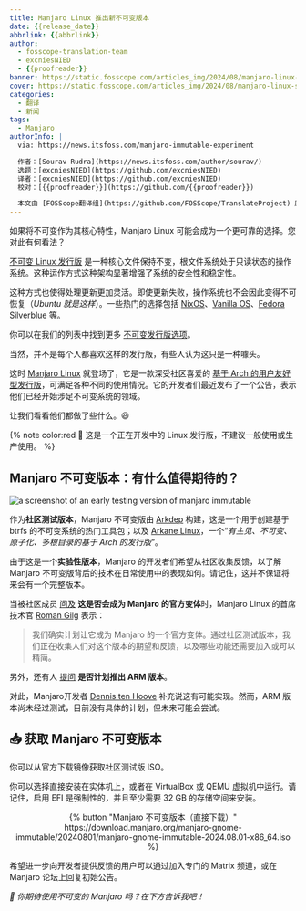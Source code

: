 ```yaml
---
title: Manjaro Linux 推出新不可变版本
date: {{release_date}}
abbrlink: {{abbrlink}}
author:
  - fosscope-translation-team
  - excniesNIED
  - {{proofreader}}
banner: https://static.fosscope.com/articles_img/2024/08/manjaro-linux-starts-experimenting-with-an-immutable-offering/manjaro-immutable.png
cover: https://static.fosscope.com/articles_img/2024/08/manjaro-linux-starts-experimenting-with-an-immutable-offering/manjaro-immutable.png
categories:
  - 翻译
  - 新闻
tags: 
  - Manjaro
authorInfo: |
  via: https://news.itsfoss.com/manjaro-immutable-experiment

  作者：[Sourav Rudra](https://news.itsfoss.com/author/sourav/)
  选题：[excniesNIED](https://github.com/excniesNIED)
  译者：[excniesNIED](https://github.com/excniesNIED)
  校对：[{{proofreader}}](https://github.com/{{proofreader}})

  本文由 [FOSScope翻译组](https://github.com/FOSScope/TranslateProject) 原创编译，[开源观察](https://fosscope.com/) 荣誉推出
---
```


如果将不可变作为其核心特性，Manjaro Linux 可能会成为一个更可靠的选择。您对此有何看法？

<!-- more -->

[不可变 Linux 发行版](https://itsfoss.com/immutable-distro/) 是一种核心文件保持不变，根文件系统处于只读状态的操作系统。这种运作方式这种架构显著增强了系统的安全性和稳定性。

这种方式也使得处理更新更加灵活。即使更新失败，操作系统也不会因此变得不可恢复（*Ubuntu 就是这样*）。一些热门的选择包括 [NixOS](https://nixos.org/)、[Vanilla OS](https://news.itsfoss.com/vanilla-os-2-orchid/)、[Fedora Silverblue](https://fedoraproject.org/silverblue/) 等。

你可以在我们的列表中找到更多 [不可变发行版选项](https://itsfoss.com/immutable-linux-distros/)。

当然，并不是每个人都喜欢这样的发行版，有些人认为这只是一种噱头。

这时 [Manjaro Linux](https://manjaro.org/) 就登场了，它是一款深受社区喜爱的 [基于 Arch 的用户友好型发行版](https://itsfoss.com/arch-based-linux-distros/)，可满足各种不同的使用情况。它的开发者们最近发布了一个公告，表示他们已经开始涉足不可变系统的领域。

让我们看看他们都做了些什么。😃

{% note color:red 🚧 这是一个正在开发中的 Linux 发行版，不建议一般使用或生产使用。 %}

## Manjaro 不可变版本：有什么值得期待的？

![a screenshot of an early testing version of manjaro immutable](https://static.fosscope.com/articles_img/2024/08/manjaro-linux-starts-experimenting-with-an-immutable-offering/Manjaro_Immutable_Testing.jpg)

作为**社区测试版本**，Manjaro 不可变版由 [Arkdep](https://github.com/arkanelinux/arkdep) 构建，这是一个用于创建基于 btrfs 的不可变系统的热门工具包；以及 [Arkane Linux](https://news.itsfoss.com/arkane-linux/)，一个“*有主见、不可变、原子化、多根目录的基于 Arch 的发行版*”。

由于这是一个**实验性版本**，Manjaro 的开发者们希望从社区收集反馈，以了解 Manjaro 不可变版背后的技术在日常使用中的表现如何。请记住，这并不保证将来会有一个完整版本。

当被社区成员 [问及](https://forum.manjaro.org/t/manjaro-immutable-out-now-for-community-testing/166364/2) **这是否会成为 Manjaro 的官方变体**时，Manjaro Linux 的首席技术官 [Roman Gilg](https://www.linkedin.com/in/roman-gilg/) 表示：


> 我们确实计划让它成为 Manjaro 的一个官方变体。通过社区测试版本，我们正在收集人们对这个版本的期望和反馈，以及哪些功能还需要加入或可以精简。
>

另外，还有人 [提问](https://forum.manjaro.org/t/manjaro-immutable-out-now-for-community-testing/166364/14) **是否计划推出 ARM 版本**。

对此，Manjaro开发者 [Dennis ten Hoove](https://github.com/dennis1248) 补充说这有可能实现。然而，ARM 版本尚未经过测试，目前没有具体的计划，但未来可能会尝试。

## 📥 获取 Manjaro 不可变版本

你可以从官方下载镜像获取社区测试版 ISO。

你可以选择直接安装在实体机上，或者在 VirtualBox 或 QEMU 虚拟机中运行。请记住，启用 EFI 是强制性的，并且至少需要 32 GB 的存储空间来安装。

<center>{% button "Manjaro 不可变版本（直接下载）" https://download.manjaro.org/manjaro-gnome-immutable/20240801/manjaro-gnome-immutable-2024.08.01-x86_64.iso %}</center>

希望进一步向开发者提供反馈的用户可以通过加入专门的 Matrix 频道，或在 Manjaro 论坛上回复初始公告。

*💬 你期待使用不可变的 Manjaro 吗？在下方告诉我吧！*

